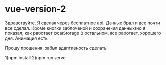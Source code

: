 # vue-version-2
Здравствуйте. Я сделал через бесплатное api. Данные брал и все почти все сделал.  Кроме кнопки заблоченой и сохранения данных(но я показал, как работает localStorage
В остальном, все работает, хорошего дня.
Анимация есть

Прошу прощения, забыл адаптивность сделать

1)npm install
2)npm run serve


